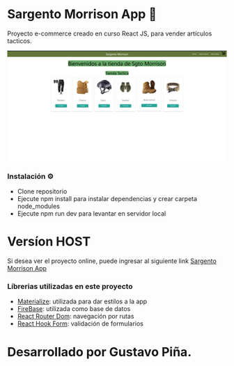 # Sargento Morrison App 🛒

Proyecto e-commerce creado en curso React JS,  para vender artículos tacticos.

![image](./public/captura.PNG)

### Instalación ⚙

- Clone repositorio
- Ejecute npm install para instalar dependencias y crear carpeta node_modules
- Ejecute npm run dev para levantar en servidor local

# Versíon HOST 

Si desea ver el proyecto online, puede ingresar al siguiente link [Sargento Morrison App]()

### Líbrerias utilizadas en este proyecto

- [Materialize](https://materializecss.com/getting-started.html): utilizada para dar estilos a la app
- [FireBase](https://firebase.google.com/?hl=es-419): utilizada como base de datos
- [React Router Dom](https://reactrouter.com/): navegación por rutas
- [React Hook Form](https://reactrouter.com/): validación de formularios

# Desarrollado por Gustavo Piña.